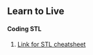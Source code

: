 ## Learn to Live

#### Coding STL
1. [Link for STL cheatsheet](https://www.codementor.io/satwikkansal/stl-cheatsheet-for-competitive-programming-arrlk3rqn)


